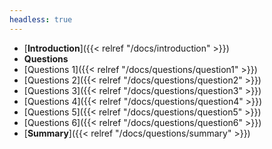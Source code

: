 ```yaml
---
headless: true
---
```



- [**Introduction**]({{< relref "/docs/introduction" >}})
- **Questions**
- [Questions 1]({{< relref "/docs/questions/question1" >}})
- [Questions 2]({{< relref "/docs/questions/question2" >}})
- [Questions 3]({{< relref "/docs/questions/question3" >}})
- [Questions 4]({{< relref "/docs/questions/question4" >}})
- [Questions 5]({{< relref "/docs/questions/question5" >}})
- [Questions 6]({{< relref "/docs/questions/question6" >}})
- [**Summary**]({{< relref "/docs/questions/summary" >}})
<br />

